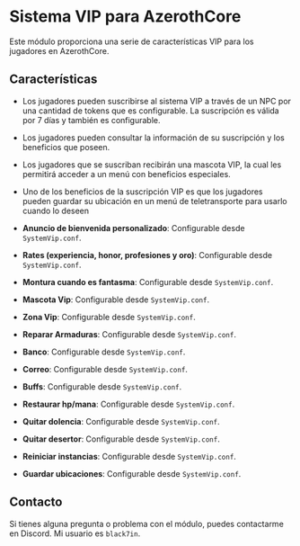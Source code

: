 # Sistema VIP para AzerothCore

Este módulo proporciona una serie de características VIP para los jugadores en AzerothCore.

## Características

- Los jugadores pueden suscribirse al sistema VIP a través de un NPC por una cantidad de tokens que es configurable. La suscripción es válida por 7 días y también es configurable.

-  Los jugadores pueden consultar la información de su suscripción y los beneficios que poseen.

-  Los jugadores que se suscriban recibirán una mascota VIP, la cual les permitirá acceder a un menú con beneficios especiales.

-  Uno de los beneficios de la suscripción VIP es que los jugadores pueden guardar su ubicación en un menú de teletransporte para usarlo cuando lo deseen

- **Anuncio de bienvenida personalizado**: Configurable desde `SystemVip.conf`.
- **Rates (experiencia, honor, profesiones y oro)**: Configurable desde `SystemVip.conf`.
- **Montura cuando es fantasma**: Configurable desde `SystemVip.conf`.
- **Mascota Vip**: Configurable desde `SystemVip.conf`.
- **Zona Vip**: Configurable desde `SystemVip.conf`.
- **Reparar Armaduras**: Configurable desde `SystemVip.conf`.
- **Banco**: Configurable desde `SystemVip.conf`.
- **Correo**: Configurable desde `SystemVip.conf`.
- **Buffs**: Configurable desde `SystemVip.conf`.
- **Restaurar hp/mana**: Configurable desde `SystemVip.conf`.
- **Quitar dolencia**: Configurable desde `SystemVip.conf`.
- **Quitar desertor**: Configurable desde `SystemVip.conf`.
- **Reiniciar instancias**: Configurable desde `SystemVip.conf`.
- **Guardar ubicaciones**: Configurable desde `SystemVip.conf`.

## Contacto

Si tienes alguna pregunta o problema con el módulo, puedes contactarme en Discord. Mi usuario es `black7in`.